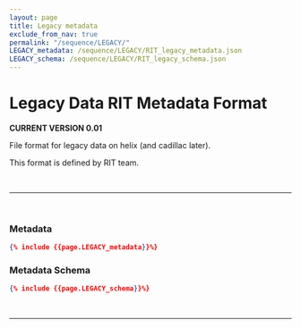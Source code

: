 ```yaml
---
layout: page
title: Legacy metadata
exclude_from_nav: true
permalink: "/sequence/LEGACY/"
LEGACY_metadata: /sequence/LEGACY/RIT_legacy_metadata.json
LEGACY_schema: /sequence/LEGACY/RIT_legacy_schema.json
---
```


# Legacy Data RIT Metadata Format
**CURRENT VERSION 0.01**

File format for legacy data on helix (and cadillac later).

This format is defined by RIT team.

<br/>

---

<br/>

### Metadata

```json
{% include {{page.LEGACY_metadata}}%}
```

### Metadata Schema

```json
{% include {{page.LEGACY_schema}}%}
```

<br/>

---

<br/>
